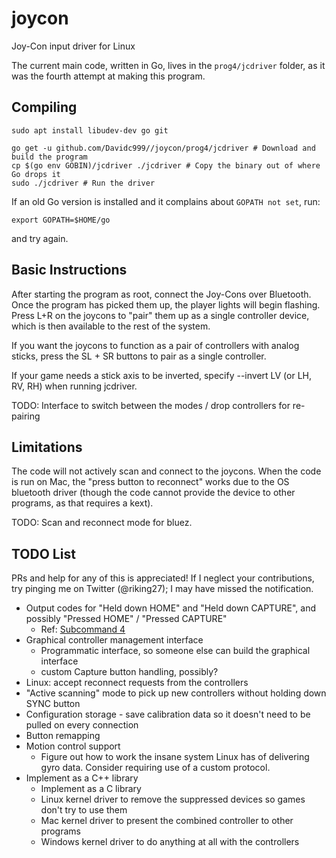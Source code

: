 # joycon
Joy-Con input driver for Linux

The current main code, written in Go, lives in the `prog4/jcdriver` folder, as it was the fourth attempt at making this program.

## Compiling

```
sudo apt install libudev-dev go git

go get -u github.com/Davidc999//joycon/prog4/jcdriver # Download and build the program
cp $(go env GOBIN)/jcdriver ./jcdriver # Copy the binary out of where Go drops it
sudo ./jcdriver # Run the driver
```

If an old Go version is installed and it complains about `GOPATH not set`, run:

    export GOPATH=$HOME/go

and try again.

## Basic Instructions

After starting the program as root, connect the Joy-Cons over Bluetooth. Once the program has picked them
up, the player lights will begin flashing. Press L+R on the joycons to "pair" them up as a single controller device,
which is then available to the rest of the system.

If you want the joycons to function as a pair of controllers with analog sticks, press the SL + SR buttons to pair as a single controller.

If your game needs a stick axis to be inverted, specify --invert LV (or LH, RV, RH) when running jcdriver.

TODO: Interface to switch between the modes / drop controllers for re-pairing

## Limitations

The code will not actively scan and connect to the joycons. When the code is run on Mac, the "press button to
reconnect" works due to the OS bluetooth driver (though the code cannot provide the device to other programs,
as that requires a kext).

TODO: Scan and reconnect mode for bluez.

## TODO List

PRs and help for any of this is appreciated!
If I neglect your contributions, try pinging me on Twitter (@riking27); I may have missed the notification.

 - Output codes for "Held down HOME" and "Held down CAPTURE", and possibly "Pressed HOME" / "Pressed CAPTURE"
   - Ref: [Subcommand 4](https://github.com/dekuNukem/Nintendo_Switch_Reverse_Engineering/blob/master/bluetooth_hid_subcommands_notes.md#subcommand-0x04-trigger-buttons-elapsed-time)
 - Graphical controller management interface
   - Programmatic interface, so someone else can build the graphical interface
   - custom Capture button handling, possibly?
 - Linux: accept reconnect requests from the controllers
 - "Active scanning" mode to pick up new controllers without holding down SYNC button
 - Configuration storage - save calibration data so it doesn't need to be pulled on every connection
 - Button remapping
 - Motion control support
    - Figure out how to work the insane system Linux has of delivering gyro data. Consider requiring use of a custom protocol.
 - Implement as a C++ library
    - Implement as a C library
    - Linux kernel driver to remove the suppressed devices so games don't try to use them
    - Mac kernel driver to present the combined controller to other programs
    - Windows kernel driver to do anything at all with the controllers
 
